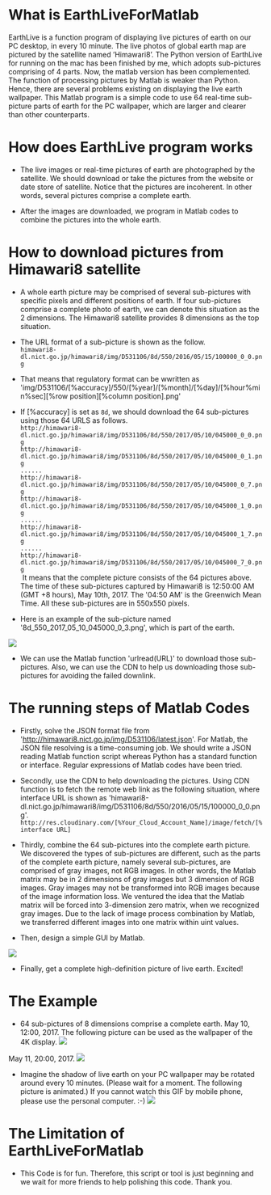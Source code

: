 # What is EarthLiveForMatlab

EarthLive is a function program of displaying live pictures of earth on our PC desktop, in every 10 minute. The live photos of global earth map are pictured by the satellite named ’Himawari8’. The Python version of EarthLive for running on the mac has been finished by me, which adopts sub-pictures comprising of 4 parts. Now, the matlab version has been complemented. The function of processing pictures by Matlab is weaker than Python. Hence, there are several problems existing on displaying the live earth wallpaper. This Matlab program is a simple code to use 64 real-time sub-picture parts of earth for the PC wallpaper, which are larger and clearer than other counterparts.

# How does EarthLive program works
* The live images or real-time pictures of earth are photographed by the satellite. We should download or take the pictures from the website or date store of satellite. Notice that the pictures are incoherent. In other words, several pictures comprise a complete earth.

* After the images are downloaded, we program in Matlab codes to combine the pictures into the whole earth.

# How to download pictures from Himawari8 satellite
* A whole earth picture may be comprised of several sub-pictures with specific pixels and different positions of earth. If four sub-pictures comprise a complete photo of earth, we can denote this situation as the 2 dimensions. The Himawari8 satellite provides 8 dimensions as the top situation.

* The URL format of a sub-picture is shown as the follow.
</br>`himawari8-dl.nict.go.jp/himawari8/img/D531106/8d/550/2016/05/15/100000_0_0.png`

* That means that regulatory format can be wwritten as 'img/D531106/[%accuracy]/550/[%year]/[%month]/[%day]/[%hour%min%sec][%row position][%column position].png'

* If [%accuracy] is set as `8d`, we should download the 64 sub-pictures using those 64 URLS as follows.
 </br>`http://himawari8-dl.nict.go.jp/himawari8/img/D531106/8d/550/2017/05/10/045000_0_0.png`</br>
`http://himawari8-dl.nict.go.jp/himawari8/img/D531106/8d/550/2017/05/10/045000_0_1.png`</br>
`......` </br>
`http://himawari8-dl.nict.go.jp/himawari8/img/D531106/8d/550/2017/05/10/045000_0_7.png`</br>
`http://himawari8-dl.nict.go.jp/himawari8/img/D531106/8d/550/2017/05/10/045000_1_0.png`</br>
`......` </br>
`http://himawari8-dl.nict.go.jp/himawari8/img/D531106/8d/550/2017/05/10/045000_1_7.png`</br>
`......` </br>
`http://himawari8-dl.nict.go.jp/himawari8/img/D531106/8d/550/2017/05/10/045000_7_0.png`</br>
  It means that the complete picture consists of the 64 pictures above. The time of these sub-pictures captured by Himawari8 is 12:50:00 AM (GMT +8 hours), May 10th, 2017. The '04:50 AM' is the Greenwich Mean Time. All these sub-pictures are in 550x550 pixels.
  
 * Here is an example of the sub-picture named '8d_550_2017_05_10_045000_0_3.png', which is part of the earth.
 
 ![](https://github.com/bitpeach/EarthLiveForMatlab/blob/master/8d_550_2017_05_10_045000_0_3.png)
 
 * We can use the Matlab function 'urlread(URL)' to download those sub-pictures. Also, we can use the CDN to help us downloading those sub-pictures for avoiding the failed downlink.
 
 # The running steps of Matlab Codes
* Firstly, solve the JSON format file from 'http://himawari8.nict.go.jp/img/D531106/latest.json'. For Matlab, the JSON file resolving is a time-consuming job. We should write a JSON reading Matlab function script whereas Python has a standard function or interface. Regular expressions of Matlab codes have been tried.

* Secondly, use the CDN to help downloading the pictures. Using CDN function is to fetch the remote web link as the following situation, where interface URL is shown as 'himawari8-dl.nict.go.jp/himawari8/img/D531106/8d/550/2016/05/15/100000_0_0.png'. 
</br>`http://res.cloudinary.com/[%Your_Cloud_Account_Name]/image/fetch/[%interface URL]`

* Thirdly, combine the 64 sub-pictures into the complete earth picture. We discovered the types of sub-pictures are different, such as the parts of the complete earth picture, namely several sub-pictures, are comprised of gray images, not RGB images. In other words, the Matlab matrix may be in 2 dimensions of gray images but 3 dimension of RGB images. Gray images may not be transformed into RGB images because of the image information loss. We ventured the idea that the Matlab matrix will be forced into 3-dimension zero matrix, when we recognized gray images. Due to the lack of image process combination by Matlab, we transferred different images into one matrix within uint values.

* Then, design a simple GUI by Matlab.

![](https://github.com/bitpeach/EarthLiveForMatlab/blob/master/Matlab%20GUI.png)

* Finally, get a complete high-definition picture of live earth. Excited!

 # The Example
* 64 sub-pictures of 8 dimensions comprise a complete earth.
May 10, 12:00, 2017. The following picture can be used as the wallpaper of the 4K display.
![](https://github.com/bitpeach/EarthLiveForMatlab/blob/master/2017_05_10_12_30_00.png)

May 11, 20:00, 2017.
 ![](https://github.com/bitpeach/EarthLiveForMatlab/blob/master/2017_05_11_20_00_00.png)
 
 * Imagine the shadow of live earth on your PC wallpaper may be rotated around every 10 minutes.
 (Please wait for a moment. The following picture is animated.)
 If you cannot watch this GIF by mobile phone, please use the personal computer. :-)
 ![](https://github.com/bitpeach/EarthLiveForMatlab/blob/master/EarthLive.gif)

# The Limitation of EarthLiveForMatlab
* This Code is for fun. Therefore, this script or tool is just beginning and we wait for more friends to help polishing this code. Thank you.

